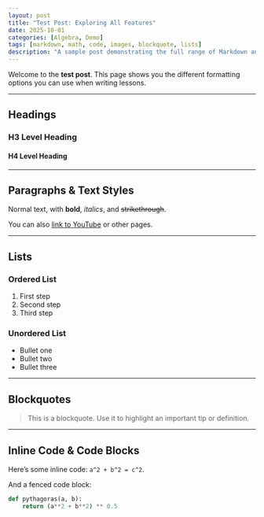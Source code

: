 ```yaml
---
layout: post
title: "Test Post: Exploring All Features"
date: 2025-10-01
categories: [Algebra, Demo]
tags: [markdown, math, code, images, blockquote, lists]
description: "A sample post demonstrating the full range of Markdown and LaTeX features you can use on JoeCMath."
---
```


Welcome to the **test post**. This page shows you the different formatting options you can use when writing lessons.

---

## Headings

### H3 Level Heading
#### H4 Level Heading

---

## Paragraphs & Text Styles

Normal text, with **bold**, *italics*, and ~~strikethrough~~.

You can also [link to YouTube](https://www.youtube.com/@JoeCMath) or other pages.

---

## Lists

### Ordered List
1. First step
2. Second step
3. Third step

### Unordered List
- Bullet one
- Bullet two
- Bullet three

---

## Blockquotes

> This is a blockquote.
> Use it to highlight an important tip or definition.

---

## Inline Code & Code Blocks

Here’s some inline code: `a^2 + b^2 = c^2`.

And a fenced code block:

```python
def pythagoras(a, b):
    return (a**2 + b**2) ** 0.5
